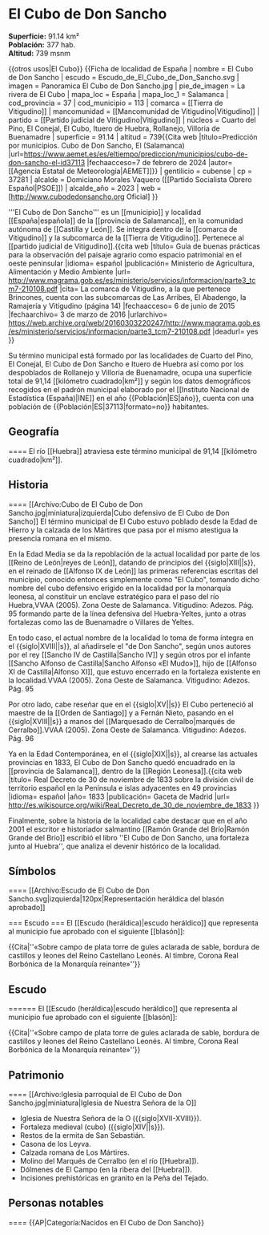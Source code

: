 # El Cubo de Don Sancho

**Superficie:** 91.14 km²  
**Población:** 377 hab.  
**Altitud:** 739 msnm  

{{otros usos|El Cubo}}
{{Ficha de localidad de España
| nombre = El Cubo de Don Sancho
| escudo = Escudo_de_El_Cubo_de_Don_Sancho.svg
| imagen = Panoramica El Cubo de Don Sancho.jpg
| pie_de_imagen = La rivera de El Cubo
| mapa_loc = España
| mapa_loc_1 = Salamanca
| cod_provincia = 37
| cod_municipio = 113
| comarca = [[Tierra de Vitigudino]]
| mancomunidad = [[Mancomunidad de Vitigudino|Vitigudino]]
| partido = [[Partido judicial de Vitigudino|Vitigudino]]
| núcleos = Cuarto del Pino, El Conejal, El Cubo, Ituero de Huebra, Rollanejo, Villoria de Buenamadre
| superficie = 91.14
| altitud = 739<ref>{{Cita web |título=Predicción por municipios. Cubo de Don Sancho, El (Salamanca) |url=https://www.aemet.es/es/eltiempo/prediccion/municipios/cubo-de-don-sancho-el-id37113 |fechaacceso=7 de febrero de 2024 |autor= [[Agencia Estatal de Meteorología|AEMET]]}}</ref>
| gentilicio = cubense
| cp = 37281
| alcalde = Domiciano Morales Vaquero ([[Partido Socialista Obrero Español|PSOE]])
| alcalde_año = 2023
| web = [http://www.cubodedonsancho.org Oficial]
}}

'''El Cubo de Don Sancho''' es un [[municipio]] y localidad [[España|española]] de la [[provincia de Salamanca]], en la comunidad autónoma de [[Castilla y León]]. Se integra dentro de la [[comarca de Vitigudino]] y la subcomarca de la [[Tierra de Vitigudino]]. Pertenece al [[partido judicial de Vitigudino]].<ref>{{cita web |título= Guía de buenas prácticas para la observación del paisaje agrario como espacio patrimonial en el oeste peninsular |idioma= español |publicación= Ministerio de Agricultura, Alimentación y Medio Ambiente |url= http://www.magrama.gob.es/es/ministerio/servicios/informacion/parte3_tcm7-210108.pdf |cita= La comarca de Vitigudino, a la que pertenece Brincones, cuenta con las subcomarcas de Las Arribes, El Abadengo, la Ramajería y Vitigudino (página 14) |fechaacceso= 6 de junio de 2015 |fechaarchivo= 3 de marzo de 2016 |urlarchivo= https://web.archive.org/web/20160303220247/http://www.magrama.gob.es/es/ministerio/servicios/informacion/parte3_tcm7-210108.pdf |deadurl= yes }}</ref>

Su término municipal está formado por las localidades de Cuarto del Pino, El Conejal, El Cubo de Don Sancho e Ituero de Huebra así como por los despoblados de Rollanejo y Villoria de Buenamadre, ocupa una superficie total de 91,14&nbsp;[[kilómetro cuadrado|km²]] y según los datos demográficos recogidos en el padrón municipal elaborado por el [[Instituto Nacional de Estadística (España)|INE]] en el año {{Población|ES|año}}, cuenta con una población de {{Población|ES|37113|formato=no}} habitantes.

## Geografía

====
El río [[Huebra]] atraviesa este término municipal de 91,14 [[kilómetro cuadrado|km²]].

## Historia

====
[[Archivo:Cubo de El Cubo de Don Sancho.jpg|miniatura|izquierda|Cubo defensivo de El Cubo de Don Sancho]]
El término municipal de El Cubo estuvo poblado desde la Edad de Hierro y la calzada de los Mártires que pasa por el mismo atestigua la presencia romana en el mismo.

En la Edad Media se da la repoblación de la actual localidad por parte de los [[Reino de León|reyes de León]], datando de principios del {{siglo|XIII||s}}, en el reinado de [[Alfonso IX de León]] las primeras referencias escritas del municipio, conocido entonces simplemente como "El Cubo", tomando dicho nombre del cubo defensivo erigido en la localidad por la monarquía leonesa, al constituir un enclave estratégico para el paso del río Huebra,<ref name="VVAA_1">VVAA (2005). Zona Oeste de Salamanca. Vitigudino: Adezos. Pág. 95</ref> formando parte de la línea defensiva del Huebra-Yeltes, junto a otras fortalezas como las de Buenamadre o Villares de Yeltes.

En todo caso, el actual nombre de la localidad lo toma de forma íntegra en el {{siglo|XVIII||s}}, al añadírsele el "de Don Sancho", según unos autores por el rey [[Sancho IV de Castilla|Sancho IV]] y según otros por el infante [[Sancho Alfonso de Castilla|Sancho Alfonso «El Mudo»]], hijo de [[Alfonso XI de Castilla|Alfonso XI]], que estuvo encerrado en la fortaleza existente en la localidad.<ref name="VVAA_1">VVAA (2005). Zona Oeste de Salamanca. Vitigudino: Adezos. Pág. 95</ref>

Por otro lado, cabe reseñar que en el {{siglo|XV||s}} El Cubo perteneció al maestre de la [[Orden de Santiago]] y a Fernán Nieto, pasando en el {{siglo|XVIII||s}} a manos del [[Marquesado de Cerralbo|marqués de Cerralbo]].<ref>VVAA (2005). Zona Oeste de Salamanca. Vitigudino: Adezos. Pág. 96</ref>

Ya en la Edad Contemporánea, en el {{siglo|XIX||s}}, al crearse las actuales provincias en 1833, El Cubo de Don Sancho quedó encuadrado en la [[provincia de Salamanca]], dentro de la [[Región Leonesa]].<ref>{{cita web |título= Real Decreto de 30 de noviembre de 1833 sobre la división civil de territorio español en la Península e islas adyacentes en 49 provincias |idioma= español |año= 1833 |publicación= Gaceta de Madrid |url= http://es.wikisource.org/wiki/Real_Decreto_de_30_de_noviembre_de_1833 }}</ref>

Finalmente, sobre la historia de la localidad cabe destacar que en el año 2001 el escritor e historiador salmantino [[Ramón Grande del Brío|Ramón Grande del Brio]] escribió el libro ''El Cubo de Don Sancho, una fortaleza junto al Huebra'', que analiza el devenir histórico de la localidad.

## Símbolos

====
[[Archivo:Escudo de El Cubo de Don Sancho.svg|izquierda|120px|Representación heráldica del blasón aprobado]]

=== Escudo ===
El [[Escudo (heráldica)|escudo heráldico]] que representa al municipio fue aprobado con el siguiente [[blasón]]:

{{Cita|''«Sobre campo de plata torre de gules aclarada de sable, bordura de castillos y leones del Reino Castellano Leonés. Al timbre, Corona Real Borbónica de la Monarquía reinante»''}}

## Escudo

======
El [[Escudo (heráldica)|escudo heráldico]] que representa al municipio fue aprobado con el siguiente [[blasón]]:

{{Cita|''«Sobre campo de plata torre de gules aclarada de sable, bordura de castillos y leones del Reino Castellano Leonés. Al timbre, Corona Real Borbónica de la Monarquía reinante»''}}

## Patrimonio

====
[[Archivo:Iglesia parroquial de El Cubo de Don Sancho.jpg|miniatura|Iglesia de Nuestra Señora de la O]]
* Iglesia de Nuestra Señora de la O ({{siglo|XVII-XVIII}}).
* Fortaleza medieval (cubo) ({{siglo|XIV||s}}).
* Restos de la ermita de San Sebastián.
* Casona de los Leyva.
* Calzada romana de Los Mártires.
* Molino del Marqués de Cerralbo (en el río [[Huebra]]).
* Dólmenes de El Campo (en la ribera del [[Huebra]]).
* Incisiones prehistóricas en granito en la Peña del Tejado.

## Personas notables

====
{{AP|Categoría:Nacidos en El Cubo de Don Sancho}}